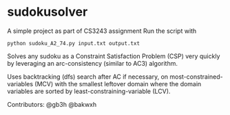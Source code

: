 # sudokusolver
A simple project as part of CS3243 assignment
Run the script with 
```
python sudoku_A2_74.py input.txt output.txt
```
Solves any sudoku as a Constraint Satisfaction Problem (CSP) very quickly by leveraging an arc-consistency (similar to AC3) algorithm. 

Uses backtracking (dfs) search after AC if necessary, on most-constrained-variables (MCV) with the smallest leftover domain where the domain variables are sorted by least-constraining-variable (LCV).

Contributors: @gb3h @bakwxh
